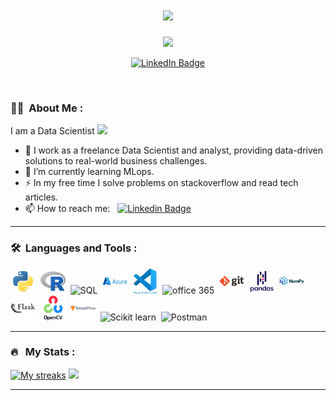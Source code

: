 <h1 align="center"><img src="https://readme-typing-svg.demolab.com?font=Kalam&size=25&pause=1000&color=31B13CFF&width=435&lines=Hey+there%2C+I'm+Hareeharan+Elangovan"></h1>
<p align="center"><img src="https://media.giphy.com/media/M9gbBd9nbDrOTu1Mqx/giphy.gif" width="100"/></p>
<p align="center">
<a href="https://www.linkedin.com/in/hareeharan-elangovan/"><img src="https://img.shields.io/badge/LinkedIn-blue?style=for-the-badge&logo=linkedin&logoColor=white" alt="LinkedIn Badge"></a>
</p>
<p align="center">
</p>
<p align="center"><img src="https://komarev.com/ghpvc/?username=hareeharan03&style=flat-square&color=blue" alt=""></p>





### :woman_technologist: &nbsp;About Me :

I am a Data Scientist <img src="https://media.giphy.com/media/WUlplcMpOCEmTGBtBW/giphy.gif" width="30">

- 🔭 I work as a freelance Data Scientist and analyst, providing data-driven solutions to real-world business challenges.
- 🌱 I’m currently learning MLops.
- ⚡ In my free time I solve problems on stackoverflow and read tech articles.
- 📫 How to reach me: &nbsp; [![Linkedin Badge](https://img.shields.io/badge/-Hareeharan%20Elangovan-blue?style=flat&logo=Linkedin&logoColor=white)](https://www.linkedin.com/in/hareeharan-elangovan/)

---

### 🛠 &nbsp;Languages and Tools :

<p>
<img src="https://github.com/devicons/devicon/blob/master/icons/python/python-original.svg" title="Python" alt="Python" width="40" height="40"/>&nbsp;
<img src="https://github.com/devicons/devicon/blob/master/icons/r/r-original.svg" title="R" alt="R" width="40" height="40"/>&nbsp;
<img src="https://www.nicepng.com/png/full/231-2316836_striim-for-azure-sql-database-sql-azure.png" title="SQL" alt="SQL" width="40" height="40"/>&nbsp;
<img src="https://github.com/devicons/devicon/blob/master/icons/azure/azure-original-wordmark.svg" title="Azure" alt="Azure" width="40" height="40"/>&nbsp;
<img src="https://github.com/devicons/devicon/blob/master/icons/vscode/vscode-original-wordmark.svg" title="visual studio" alt="visual studio" width="40" height="40"/>&nbsp;
<img src="https://camo.githubusercontent.com/e8d69359439d6bde385fccc98ad6920b98fc8355e43b2aa678b66b69bded0ac3/68747470733a2f2f662e636c6f75642e6769746875622e636f6d2f6173736574732f343732313330392f3636343330362f66373865356161302d643738312d313165322d383766612d3338626635363164656233392e706e67" title="office 365"  alt="office 365" width="40" height="40"/>&nbsp;
<img src="https://github.com/devicons/devicon/blob/master/icons/git/git-original-wordmark.svg" title="git" alt="git" width="40" height="40"/>&nbsp;
<img src="https://github.com/devicons/devicon/blob/master/icons/pandas/pandas-original-wordmark.svg" title="Git" **alt="Git" width="40" height="40"/>&nbsp;
<img src="https://github.com/devicons/devicon/blob/master/icons/numpy/numpy-original-wordmark.svg" title="NumPy" alt="NumPy" width="40" height="40"/>&nbsp;
<img src="https://github.com/devicons/devicon/blob/master/icons/flask/flask-original-wordmark.svg"  title="Flask" alt="Flask" width="40" height="40"/>&nbsp;
<img src="https://github.com/devicons/devicon/blob/master/icons/opencv/opencv-original-wordmark.svg" title="opencv" alt="opencv" width="40" height="40"/>&nbsp;
<img src="https://github.com/devicons/devicon/blob/master/icons/tensorflow/tensorflow-original-wordmark.svg" title="tensorflow" alt="tensorflow" width="40" height="40"/>&nbsp;
<img src="https://upload.wikimedia.org/wikipedia/commons/0/05/Scikit_learn_logo_small.svg" title="MySQL"  alt="Scikit learn" width="40" height="40"/>&nbsp;
<img src="https://www.vectorlogo.zone/logos/getpostman/getpostman-icon.svg" title="Postman"  alt="Postman" width="40" height="40"/>&nbsp;

</p>

---

### 🔥 &nbsp; My Stats :
<p align="center">
  
[<img src="http://github-readme-streak-stats.herokuapp.com?user=hareeharan03&theme=vision-friendly-dark&border_radius=4.9" alt="My streaks" width="54.2%"/>](https://git.io/streak-stats) 
[<img src="https://github-readme-stats.vercel.app/api/top-langs/?username=hareeharan03&layout=compact&theme=vision-friendly-dark&border_radius=4.9" width="45.3%"/>](https://github.com/anuraghazra/github-readme-stats)

  
</p>
  

---

